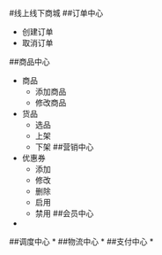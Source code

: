 #线上线下商城
##订单中心
* 创建订单
* 取消订单

##商品中心
* 商品
    * 添加商品
    * 修改商品
* 货品 
    * 选品
    * 上架
    * 下架
##营销中心
* 优惠券
    - 添加
    - 修改
    - 删除
    - 启用
    - 禁用
##会员中心
* 
##调度中心
* 
##物流中心
* 
##支付中心
* 

